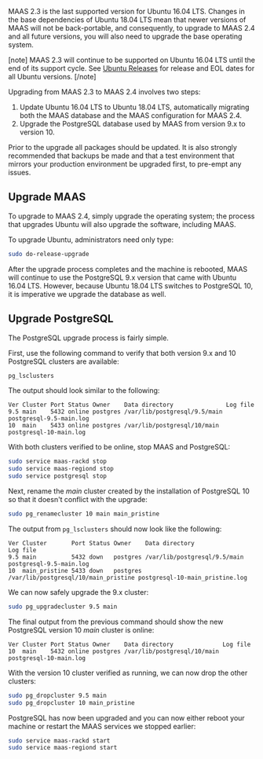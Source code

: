 MAAS 2.3 is the last supported version for Ubuntu 16.04 LTS. Changes in the base dependencies of Ubuntu 18.04 LTS mean that newer versions of MAAS will not be back-portable, and consequently, to upgrade to MAAS 2.4 and all future versions, you will also need to upgrade the base operating system.

[note]
MAAS 2.3 will continue to be supported on Ubuntu 16.04 LTS until the end of its support cycle. See [Ubuntu Releases](https://wiki.ubuntu.com/Releases) for release and EOL dates for all Ubuntu versions.
[/note]

Upgrading from MAAS 2.3 to MAAS 2.4 involves two steps:

1.  Update Ubuntu 16.04 LTS to Ubuntu 18.04 LTS, automatically migrating both the MAAS database and the MAAS configuration for MAAS 2.4.
2.  Upgrade the PostgreSQL database used by MAAS from version 9.x to version 10.

Prior to the upgrade all packages should be updated. It is also strongly recommended that backups be made and that a test environment that mirrors your production environment be upgraded first, to pre-empt any issues.

<h2 id="heading--upgrade-maas">Upgrade MAAS</h2>

To upgrade to MAAS 2.4, simply upgrade the operating system; the process that upgrades Ubuntu will also upgrade the software, including MAAS.

To upgrade Ubuntu, administrators need only type:

``` bash
sudo do-release-upgrade
```

After the upgrade process completes and the machine is rebooted, MAAS will continue to use the PostgreSQL 9.x version that came with Ubuntu 16.04 LTS. However, because Ubuntu 18.04 LTS switches to PostgreSQL 10, it is imperative we upgrade the database as well.

<h2 id="heading--upgrade-postgresql">Upgrade PostgreSQL</h2>

The PostgreSQL upgrade process is fairly simple.

First, use the following command to verify that both version 9.x and 10 PostgreSQL clusters are available:

``` bash
pg_lsclusters
```

The output should look similar to the following:

``` no-highlight
Ver Cluster Port Status Owner    Data directory               Log file
9.5 main    5432 online postgres /var/lib/postgresql/9.5/main postgresql-9.5-main.log
10  main    5433 online postgres /var/lib/postgresql/10/main  postgresql-10-main.log
```

With both clusters verified to be online, stop MAAS and PostgreSQL:

``` bash
sudo service maas-rackd stop 
sudo service maas-regiond stop 
sudo service postgresql stop
```

Next, rename the *main* cluster created by the installation of PostgreSQL 10 so that it doesn't conflict with the upgrade:

``` bash
sudo pg_renamecluster 10 main main_pristine
```

The output from `pg_lsclusters` should now look like the following:

``` no-highlight
Ver Cluster       Port Status Owner    Data directory                       Log file
9.5 main          5432 down   postgres /var/lib/postgresql/9.5/main         postgresql-9.5-main.log
10  main_pristine 5433 down   postgres /var/lib/postgresql/10/main_pristine postgresql-10-main_pristine.log
```

We can now safely upgrade the 9.x cluster:

``` bash
sudo pg_upgradecluster 9.5 main
```

The final output from the previous command should show the new PostgreSQL version 10 *main* cluster is online:

``` no-highlight
Ver Cluster Port Status Owner    Data directory              Log file
10  main    5432 online postgres /var/lib/postgresql/10/main postgresql-10-main.log
```

With the version 10 cluster verified as running, we can now drop the other clusters:

``` bash
sudo pg_dropcluster 9.5 main
sudo pg_dropcluster 10 main_pristine
```

PostgreSQL has now been upgraded and you can now either reboot your machine or restart the MAAS services we stopped earlier:

``` bash
sudo service maas-rackd start
sudo service maas-regiond start
```

<!-- LINKS -->